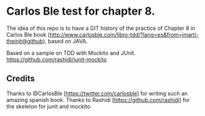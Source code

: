Carlos Ble test for chapter 8.
=============================

The idea of this repo is to have a GIT history of the practice of Chapter 8 in Carlos Ble book (http://www.carlosble.com/libro-tdd/?lang=es&from=jmarti-theinit@github), based on JAVA.

Based on a sample on TDD with Mockito and JUnit. https://github.com/rashidi/junit-mockito


## Credits
Thanks to @CarlosBle [https://twitter.com/carlosble] for writing such an amazing spanish book.
Thanks to Rashidi [https://github.com/rashidi] for the skeleton for junit and mockito
